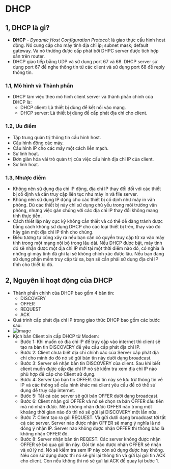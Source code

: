 # DHCP
## 1, DHCP là gì?
* **DHCP** - *Dynamic Host Configuration Protocol*: là giao thực cấu hình host động. Nó cung cấp cho máy tính địa chỉ ip; subnet mask; default gateway. Và nó thường được cấp phát bởi DHPC server được tích hợp sẵn trên router.
* DHCP giao tiếp bằng UDP và sử dụng port 67 và 68. DHCP server sử dụng port 67 để nghe thông tin từ các client và sử dụng port 68 để reply thông tin.
### 1.1, Mô hình và Thành phần
* DHCP làm việc theo mô hình client server và thành phần chính của DHCP là:
  - DHCP client: Là thiết bị dùng để kết nối vào mạng.
  - DHCP server: Là thiết bị dùng để cấp phát địa chỉ cho client.
### 1.2, Ưu điểm
* Tập trung quản trị thông tin cấu hình host.
* Cấu hình động các máy.
* Cấu hình IP cho các máy một cách liền mạch.
* Sự linh hoạt.
* Đơn giản hóa vài trò quản trị của việc cấu hình địa chỉ IP của client.
* Sự linh hoạt.
### 1.3, Nhược điểm
* Không nên sử dụng địa chỉ IP động, địa chỉ IP thay đổi đối với các thiết bị cố định và cần truy cập liên tục như máy in và file server.
* Không nên sử dụng IP động cho các thiết bị cố định như máy in văn phòng. Dù các thiết bị này chỉ sử dụng chủ yếu trong môi trường văn phòng, nhưng việc gán chúng với các địa chỉ IP thay đổi không mang tính thực tiễn.
* Cách thiết lập này cực kỳ không cần thiết và có thể dễ dàng tránh được bằng cách không sử dụng DHCP cho các loại thiết bị trên, thay vào đó hãy gán một địa chỉ IP tĩnh cho chúng.
* Điều tương tự cũng xảy ra nếu bạn cần có quyền truy cập từ xa vào máy tính trong một mạng nội bộ trong lâu dài. Nếu DHCP được bật, máy tính đó sẽ nhận được một địa chỉ IP mới tại một thời điểm nào đó, có nghĩa là những gì máy tính đã ghi lại sẽ không chính xác được lâu. Nếu bạn đang sử dụng phần mềm truy cập từ xa, bạn sẽ cần phải sử dụng địa chỉ IP tĩnh cho thiết bị đó.
## 2, Nguyên lí hoạt động của DHCP
* Thành phần chính của DHCP bao gồm 4 bản tin:
  - DISCOVERY
  - OFFER
  - REQUEST
  - ACK
* Quá trình cấp phát địa chỉ IP trong giao thức DHCP bao gồm các bước sau:
* ![image](https://user-images.githubusercontent.com/88284121/199383738-7d0775e7-621b-4d14-9322-62bfacd53bfa.png)
* Kịch bản Client xin cấp DHCP từ Modem:
  - Bước 1: Khi muốn có địa chỉ IP để truy cập vào internet thì client sẽ tạo ra bản tin DISCOVERY để yêu cầu cấp phát địa chỉ IP.
  - Bước 2: Client chưa biết địa chỉ chính xác của Server cấp phát địa chỉ cho mình do đó nó sẽ gửi bản tin này dưới dạng broadcast.
  - Bước 3: Server sẽ nhận bản tin DISCOVERY của client. Sau khi biết client muốn được cấp địa chỉ IP nó sẽ kiểm tra xem địa chỉ IP nào phù hợp để cấp cho Client sử dụng.
  - Bước 4: Server tạo bản tin OFFER. Gói tin này sẽ lưu trữ thông tin về IP và các thông số cấu hình khác mà client yêu cầu để có thể sử dụng để truy cập internet.
  - Bước 5: Tất cả các server sẽ gửi bản OFFER dưới dạng broadcast.
  - Bước 6: Client nhận gói OFFER và nó sẽ chọn ra bản OFFER đầu tiên mà nó nhận được. Nếu không nhận được OFFER nào trong một khoảng thời gian nào đó thì nó sẽ gửi lại DISCOVERY một lần nữa.
  - Bước 7: Client tạo ra gói REQUEST. Và gửi dưới dạng broadcast tới tất cả các server. Server nào được nhận OFFER sẽ mang ý nghĩa là nó đồng ý nhận IP. Server nào không được nhận OFFER thì thông báo là không nhận OFFER đó.
  - Bước 8: Server nhận bản tin REQEST. Các server không được nhận OFFER sẽ bỏ qua gói tin này. Gói tin nào được nhận OFFER sẽ nhận và xử lý nó. Nó sẽ kiểm tra sem IP này còn sử dụng được hay không. Nếu còn sử dụng được thì nó sẽ ghi lại thông tin và gửi lại gói tin ACK cho client. Còn nếu không thì nó sẽ gửi lại ACK để quay lại bước 1.



